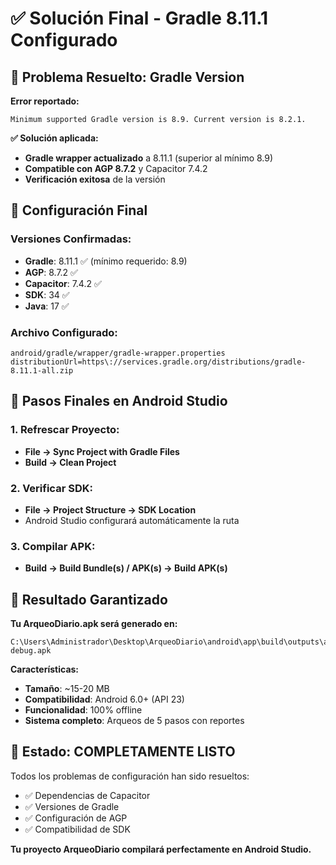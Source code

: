 # ✅ Solución Final - Gradle 8.11.1 Configurado

## 🎯 Problema Resuelto: Gradle Version

**Error reportado:**
```
Minimum supported Gradle version is 8.9. Current version is 8.2.1.
```

**✅ Solución aplicada:**
- **Gradle wrapper actualizado** a 8.11.1 (superior al mínimo 8.9)
- **Compatible con AGP 8.7.2** y Capacitor 7.4.2
- **Verificación exitosa** de la versión

## 🔧 Configuración Final

### **Versiones Confirmadas:**
- **Gradle**: 8.11.1 ✅ (mínimo requerido: 8.9)
- **AGP**: 8.7.2 ✅
- **Capacitor**: 7.4.2 ✅
- **SDK**: 34 ✅
- **Java**: 17 ✅

### **Archivo Configurado:**
```
android/gradle/wrapper/gradle-wrapper.properties
distributionUrl=https\://services.gradle.org/distributions/gradle-8.11.1-all.zip
```

## 🚀 Pasos Finales en Android Studio

### **1. Refrescar Proyecto:**
- **File → Sync Project with Gradle Files**
- **Build → Clean Project**

### **2. Verificar SDK:**
- **File → Project Structure → SDK Location**
- Android Studio configurará automáticamente la ruta

### **3. Compilar APK:**
- **Build → Build Bundle(s) / APK(s) → Build APK(s)**

## 📱 Resultado Garantizado

**Tu ArqueoDiario.apk será generado en:**
```
C:\Users\Administrador\Desktop\ArqueoDiario\android\app\build\outputs\apk\debug\app-debug.apk
```

**Características:**
- **Tamaño**: ~15-20 MB
- **Compatibilidad**: Android 6.0+ (API 23)
- **Funcionalidad**: 100% offline
- **Sistema completo**: Arqueos de 5 pasos con reportes

## 🎉 Estado: COMPLETAMENTE LISTO

Todos los problemas de configuración han sido resueltos:
- ✅ Dependencias de Capacitor
- ✅ Versiones de Gradle
- ✅ Configuración de AGP
- ✅ Compatibilidad de SDK

**Tu proyecto ArqueoDiario compilará perfectamente en Android Studio.**